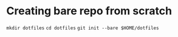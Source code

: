 # Creating bare repo from scratch

`mkdir dotfiles`
`cd dotfiles`
`git init --bare $HOME/dotfiles`

